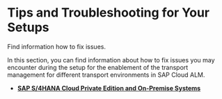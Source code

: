 <!-- loio0fb29d94c7a3433c9307ec64e1f7005b -->

# Tips and Troubleshooting for Your Setups

Find information how to fix issues.

In this section, you can find information about how to fix issues you may encounter during the setup for the enablement of the transport management for different transport environments in SAP Cloud ALM.

-   **[SAP S/4HANA Cloud Private Edition and On-Premise Systems](sap-s-4hana-cloud-private-edition-and-on-premise-systems-f5309b8.md "")**  


